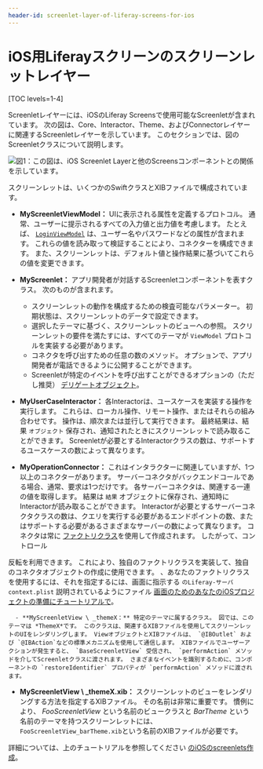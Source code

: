 ```yaml
---
header-id: screenlet-layer-of-liferay-screens-for-ios
---
```


# iOS用Liferayスクリーンのスクリーンレットレイヤー

[TOC levels=1-4]

Screenletレイヤーには、iOSのLiferay Screensで使用可能なScreenletが含まれています。 次の図は、Core、Interactor、Theme、およびConnectorレイヤーに関連するScreenletレイヤーを示しています。 このセクションでは、図のScreenletクラスについて説明します。

![図1：この図は、iOS Screenlet Layerと他のScreensコンポーネントとの関係を示しています。](../../../../images/screens-ios-architecture-03.png)

スクリーンレットは、いくつかのSwiftクラスとXIBファイルで構成されています。

  - **MyScreenletViewModel：** UIに表示される属性を定義するプロトコル。 通常、ユーザーに提示されるすべての入力値と出力値を考慮します。 たとえば、 [`LoginViewModel`](https://github.com/liferay/liferay-screens/blob/master/ios/Framework/Core/Auth/LoginScreenlet/LoginViewModel.swift) は、ユーザー名やパスワードなどの属性が含まれます。 これらの値を読み取って検証することにより、コネクターを構成できます。 また、スクリーンレットは、デフォルト値と操作結果に基づいてこれらの値を変更できます。

  - **MyScreenlet：** アプリ開発者が対話するScreenletコンポーネントを表すクラス。 次のものが含まれます。

      - スクリーンレットの動作を構成するための検査可能なパラメーター。 初期状態は、スクリーンレットのデータで設定できます。
      - 選択したテーマに基づく、スクリーンレットのビューへの参照。 スクリーンレットの要件を満たすには、すべてのテーマが `ViewModel` プロトコルを実装する必要があります。
      - コネクタを呼び出すための任意の数のメソッド。 オプションで、アプリ開発者が電話できるように公開することができます。
      - Screenletが特定のイベントを呼び出すことができるオプションの（ただし推奨） [デリゲートオブジェクト](https://developer.apple.com/library/ios/documentation/general/conceptual/DevPedia-CocoaCore/Delegation.html)。

  - **MyUserCaseInteractor：** 各Interactorは、ユースケースを実装する操作を実行します。 これらは、ローカル操作、リモート操作、またはそれらの組み合わせです。 操作は、順次または並行して実行できます。 最終結果は、結果 `オブジェクト` 保存され、通知されたときにスクリーンレットで読み取ることができます。 Screenletが必要とするInteractorクラスの数は、サポートするユースケースの数によって異なります。

  - **MyOperationConnector：** これはインタラクターに関連していますが、1つ以上のコネクターがあります。 サーバーコネクタがバックエンドコールである場合、通常、要求は1つだけです。 各サーバーコネクタは、関連する一連の値を取得します。 結果は `結果` オブジェクトに保存され、通知時にInteractorが読み取ることができます。 Interactorが必要とするサーバーコネクタクラスの数は、クエリを実行する必要があるエンドポイントの数、またはサポートする必要があるさまざまなサーバーの数によって異なります。 コネクタは常に [ファクトリクラス](https://en.wikipedia.org/wiki/Abstract_factory_pattern)を使用して作成されます。 したがって、コントロール</a>

反転を利用できます。 これにより、独自のファクトリクラスを実装して、独自のコネクタオブジェクトの作成に使用できます。 、あなたのファクトリクラスを使用するには、それを指定するには、画面に指示する `のLiferay-サーバcontext.plist` 説明されているようにファイル [画面のためのあなたのiOSプロジェクトの準備にチュートリアルで](/docs/7-1/tutorials/-/knowledge_base/t/preparing-ios-projects-for-liferay-screens#configuring-communication-with-liferay)。</p></li> 
    
      - **MyScreenletView \ _themeX：** 特定のテーマに属するクラス。 図では、このテーマは *ThemeX*です。 このクラスは、関連するXIBファイルを使用してスクリーンレットのUIをレンダリングします。 ViewオブジェクトとXIBファイルは、 `@IBOutlet` および `@IBAction`などの標準メカニズムを使用して通信します。 XIBファイルでユーザーアクションが発生すると、 `BaseScreenletView` 受信され、 `performAction` メソッドを介してScreenletクラスに渡されます。 さまざまなイベントを識別するために、コンポーネントの `restoreIdentifier` プロパティが `performAction` メソッドに渡されます。

  - **MyScreenletView \ _themeX.xib：** スクリーンレットのビューをレンダリングする方法を指定するXIBファイル。 その名前は非常に重要です。 慣例により、 *FooScreenletView* という名前のビュークラスと *BarTheme* という名前のテーマを持つスクリーンレットには、 `FooScreenletView_barTheme.xib`という名前のXIBファイルが必要です。</ul> 

詳細については、上のチュートリアルを参照してください [のiOSのscreenlets作成](/docs/7-1/tutorials/-/knowledge_base/t/creating-ios-screenlets)。
